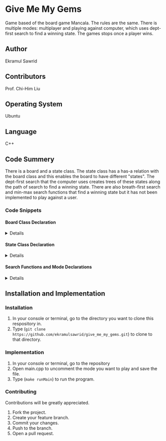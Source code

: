 # Give Me My Gems
<!-- # give_me_my_gems -->

Game based of the board game Mancala. The rules are the same. There is multiple modes: multiplayer and playing against computer, which uses dept-first search to find a winning state. The games stops once a player wins.

## Author

Ekramul Sawrid

## Contributors

Prof. Chi-Him Liu

## Operating System

Ubuntu

## Language

C++

## Code Summery

There is a board and a state class. The state class has a has-a relation with the board class and this enables the  board to have different "states". The dept-first search that the computer uses creates trees of these states along the path of search to find a winning state. There are also breath-first search and min-max search functions that find a winning state but it has not been implemented to play against a user.

### Code Snippets

#### Board Class Declaration

<details>
<p>

<p>

[Header File](https://github.com/ekramulsawrid/give_me_my_gems/blob/master/Board.h)
</p>
<p>

[Implementation File](https://github.com/ekramulsawrid/give_me_my_gems/blob/master/Board.cpp)
</p>

```cpp
class Board{
public:
	typedef size_t board;	
	static const size_t SIZE=14;		//The size of the array never changes
	size_t countTurn=1;			//This is to keep track of the total number of turns
	
	Board();				//default constructor
	Board(const Board& target);		//copy constructor

	//set function
	void setNum(size_t num, size_t index);	
	
	//get functions	
	size_t getNum(size_t index);	
	size_t getTurn();			

	//other functions
	void add(size_t index);			
	void substract(size_t index);		
	void addTurn();				
	bool isOdd();				
	void print();				
	void setTurn();				
	void setcountTurn();			
	void makeMove(size_t pos);				
	bool checkWin();			
	void moveRemain();			
	bool winComputer();			

    // functions for customization of board. 
	void customize();			
	void customize(size_t n0=4, size_t n1=4, size_t n2=4, size_t n3=4, size_t n4=4, size_t n5=4, size_t n6=0, size_t n7=4, size_t n8=4, size_t n9=4, size_t n10=4, size_t n11=4, size_t n12=4, size_t n13=0);					
	
private:
	board rocks[SIZE]; 			// array represents each hole/mancala of the board
	size_t cap=SIZE;			// Size if the array is always 14
	size_t turn=1;				// keepS track of whose turn is it to move
};
```
</p>
</details>

#### State Class Declaration

<details>
<p>

<p>


[Header File](https://github.com/ekramulsawrid/give_me_my_gems/blob/master/State.h)
</p>
<p>


[Implementation File](https://github.com/ekramulsawrid/give_me_my_gems/blob/master/State.cpp)
</p>

```cpp
class tNode{
private:
	Board state;			// this the tNode's board state
	tNode** childern;		// dynamic array of tNode*
	tNode* parent;			// pointer to parent of tNode
	size_t numChildern;		// number of childern tNode has (max is 6 childern)
public:	
	tNode();			//default constructor
	tNode(Board& board);		//contructor
	tNode(tNode* Parent, Board board, size_t pos);		
	~tNode();			//destructor
	
	//set functions
	void setParent(tNode* Parent);		
	void setNumC();				

	//get functions
	tNode* getParent();		
	size_t getNumC();		
	Board getBoard();		
	tNode* getChild(size_t i);	

	//other functions
	void expand();			
	void swapChild(size_t pos1, size_t pos2);	
	void copyBoard(Board board);			
};
```
</p>
</details>

#### Search Functions and Mode Declarations

<details>
<p>

<p>

[Header File](https://github.com/ekramulsawrid/give_me_my_gems/blob/master/Functions.h)
</p>
<p>

[Implementation File](https://github.com/ekramulsawrid/give_me_my_gems/blob/master/Functions.cpp)
</p>

```cpp
//Breath-First Search
void BFS(tNode* Parent);

//Dept-First Search
void DFS(tNode* Parent);

bool DFS_V(tNode* curr, size_t count);

//Minimax Search
void MMS(tNode* Parent);

bool MMS_V(tNode* curr, size_t count);

//Playing the game, where player 1 is the computer who uses DFS to make move
void Play(Board mainBoard);

size_t comDFS(Board mainBoard);

bool comDFS_V(tNode* curr, size_t count);

//Multi Player (Human vs Human)
void MultiPlay(Board board);
```
</p>
</details>

## Installation and Implementation

### Installation
1) In your console or terminal, go to the directory you want to clone this respository in. 
2) Type (`git clone https://github.com/ekramulsawrid/give_me_my_gems.git`) to clone to that directory.

### Implementation
1) In your console or terminal, go to the repository 
2) Open main.cpp to uncomment the mode you want to play and save the file. 
3) Type (`make runMain`) to run the program.


### Contributing

Contributions will be greatly appreciated. 

1) Fork the project.
2) Create your feature branch.
3) Commit your changes.
4) Push to the branch.
5) Open a pull request.


